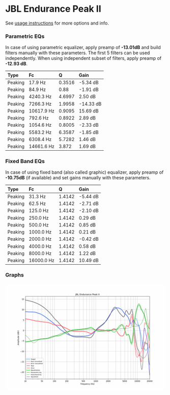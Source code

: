 # JBL Endurance Peak II
See [usage instructions](https://github.com/jaakkopasanen/AutoEq#usage) for more options and info.

### Parametric EQs
In case of using parametric equalizer, apply preamp of **-13.01dB** and build filters manually
with these parameters. The first 5 filters can be used independently.
When using independent subset of filters, apply preamp of **-12.93 dB**.

| Type    | Fc         |      Q | Gain      |
|:--------|:-----------|:-------|:----------|
| Peaking | 17.9 Hz    | 0.3516 | -5.34 dB  |
| Peaking | 84.9 Hz    | 0.88   | -1.91 dB  |
| Peaking | 4240.3 Hz  | 4.6997 | 2.50 dB   |
| Peaking | 7266.3 Hz  | 1.9958 | -14.33 dB |
| Peaking | 10617.9 Hz | 0.9095 | 15.69 dB  |
| Peaking | 792.6 Hz   | 0.8922 | 2.89 dB   |
| Peaking | 1054.6 Hz  | 0.8005 | -2.33 dB  |
| Peaking | 5583.2 Hz  | 6.3587 | -1.85 dB  |
| Peaking | 6308.4 Hz  | 5.7282 | 1.46 dB   |
| Peaking | 14661.6 Hz | 3.872  | 1.69 dB   |

### Fixed Band EQs
In case of using fixed band (also called graphic) equalizer, apply preamp of **-10.75dB**
(if available) and set gains manually with these parameters.

| Type    | Fc         |      Q | Gain     |
|:--------|:-----------|:-------|:---------|
| Peaking | 31.3 Hz    | 1.4142 | -5.44 dB |
| Peaking | 62.5 Hz    | 1.4142 | -2.71 dB |
| Peaking | 125.0 Hz   | 1.4142 | -2.10 dB |
| Peaking | 250.0 Hz   | 1.4142 | 0.29 dB  |
| Peaking | 500.0 Hz   | 1.4142 | 0.85 dB  |
| Peaking | 1000.0 Hz  | 1.4142 | 0.21 dB  |
| Peaking | 2000.0 Hz  | 1.4142 | -0.42 dB |
| Peaking | 4000.0 Hz  | 1.4142 | 0.58 dB  |
| Peaking | 8000.0 Hz  | 1.4142 | 1.22 dB  |
| Peaking | 16000.0 Hz | 1.4142 | 10.49 dB |

### Graphs
![](./JBL%20Endurance%20Peak%20II.png)